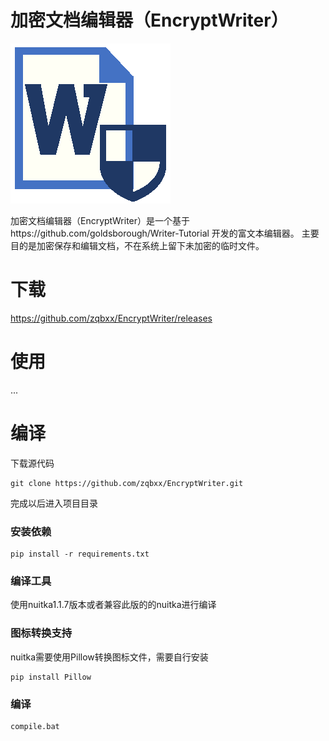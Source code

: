 # 加密文档编辑器（EncryptWriter）
![EncryptWriter](doc/images/icon.png "EncyptWriter Logo")

加密文档编辑器（EncryptWriter）是一个基于https://github.com/goldsborough/Writer-Tutorial 
开发的富文本编辑器。
主要目的是加密保存和编辑文档，不在系统上留下未加密的临时文件。
# 下载

https://github.com/zqbxx/EncryptWriter/releases

# 使用
...
# 编译
下载源代码
```commandline
git clone https://github.com/zqbxx/EncryptWriter.git
```
完成以后进入项目目录
### 安装依赖
```commandline
pip install -r requirements.txt
```
### 编译工具
使用nuitka1.1.7版本或者兼容此版的的nuitka进行编译
### 图标转换支持
nuitka需要使用Pillow转换图标文件，需要自行安装
```commandline 
pip install Pillow
```
### 编译
```commandline
compile.bat
```


